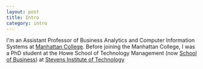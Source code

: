 ```yaml
---
layout: post
title: Intro
category: intro
---
```


I'm an Assistant Professor of Business Analytics and Computer Information Systems at [Manhattan College][Manhattan]. Before joining the Manhattan College, I was a PhD student at the Howe School of Technology Management (now [School of Business][Business School]) at [Stevens Institute of Technology][Stevens]



[Manhattan]: https://manhattan.edu/faculty/yegingenc
[Business School]: http://www.stevens.edu/business/
[Stevens]:http://www.stevens.edu